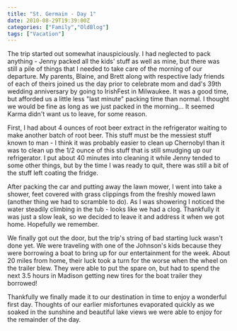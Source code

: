 ```yaml
---
title: "St. Germain - Day 1"
date: 2010-08-29T19:39:00Z
categories: ["Family","OldBlog"]
tags: ["Vacation"]
---
```


The trip started out somewhat inauspiciously.  I had neglected to pack anything - Jenny packed all the kids' stuff as well as mine, but there was still a pile of things that I needed to take care of the morning of our departure.  My parents, Blaine, and Brett along with respective lady friends of each of theirs joined us the day prior to celebrate mom and dad's 39th wedding anniversary by going to IrishFest in Milwaukee.  It was a good time, but afforded us a little less "last minute" packing time than normal.  I thought we would be fine as long as we just packed in the morning...  It seemed Karma didn't want us to leave, for some reason.

First, I had about 4 ounces of root beer extract in the refrigerator waiting to make another batch of root beer.  This stuff must be the messiest stuff known to man - I think it was probably easier to clean up Chernobyl than it was to clean up the 1/2 ounce of this stuff that is still smudging up our refrigerator.  I put about 40 minutes into cleaning it while Jenny tended to some other things, but by the time I was ready to quit, there was still a bit of the stuff left coating the fridge.

After packing the car and putting away the lawn mower, I went into take a shower, feet covered with grass clippings from the freshly mowed lawn (another thing we had to scramble to do).  As I was showering I noticed the water steadily climbing in the tub - looks like we had a clog.  Thankfully it was just a slow leak, so we decided to leave it and address it when we got home.  Hopefully we remember.

We finally got out the door, but the trip's string of bad starting luck wasn't done yet.  We were traveling with one of the Johnson's kids because they were borrowing a boat to bring up for our entertainment for the week.  About 20 miles from home, their luck took a turn for the worse when the wheel on the trailer blew.  They were able to put the spare on, but had to spend the next 3.5 hours in Madison getting new tires for the boat trailer they borrowed!

Thankfully we finally made it to our destination in time to enjoy a wonderful first day.  Thoughts of our earlier misfortunes evaporated quickly as we soaked in the sunshine and beautiful lake views we were able to enjoy for the remainder of the day.
